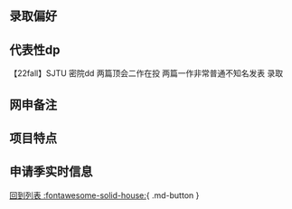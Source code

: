 ## 录取偏好

## 代表性dp
【22fall】SJTU 密院dd 两篇顶会二作在投 两篇一作非常普通不知名发表 录取

## 网申备注

## 项目特点

## 申请季实时信息

[回到列表 :fontawesome-solid-house:](选校梯度.md){ .md-button }
